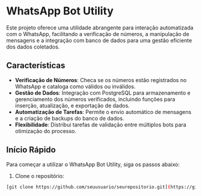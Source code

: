 # WhatsApp Bot Utility

Este projeto oferece uma utilidade abrangente para interação automatizada com o WhatsApp, facilitando a verificação de números, a manipulação de mensagens e a integração com banco de dados para uma gestão eficiente dos dados coletados.

## Características

- **Verificação de Números**: Checa se os números estão registrados no WhatsApp e cataloga como válidos ou inválidos.
- **Gestão de Dados**: Integração com PostgreSQL para armazenamento e gerenciamento dos números verificados, incluindo funções para inserção, atualização, e exportação de dados.
- **Automatização de Tarefas**: Permite o envio automático de mensagens e a criação de backups do banco de dados.
- **Flexibilidade**: Distribui tarefas de validação entre múltiplos bots para otimização do processo.

## Início Rápido

Para começar a utilizar o WhatsApp Bot Utility, siga os passos abaixo:

1. Clone o repositório:
```bash
[git clone https://github.com/seuusuario/seurepositorio.git](https://github.com/Pedrotyag/whatsapp_bot_utility.git)https://github.com/Pedrotyag/whatsapp_bot_utility.git
